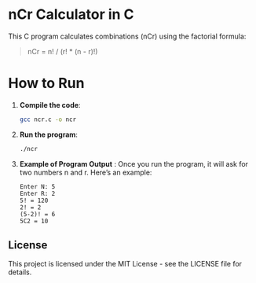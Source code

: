 # nCr Calculator in C

This C program calculates combinations (nCr) using the factorial formula:

> nCr = n! / (r! * (n - r)!)


# How to Run

1. **Compile the code**:
   ```bash
   gcc ncr.c -o ncr
2. **Run the program**:
   ```bash
   ./ncr
3. **Example of Program Output** :
   Once you run the program, it will ask for two numbers n and r. Here’s an example:
   ```baash
   Enter N: 5
   Enter R: 2
   5! = 120
   2! = 2
   (5-2)! = 6
   5C2 = 10
## License
This project is licensed under the MIT License - see the LICENSE file for details.
 



